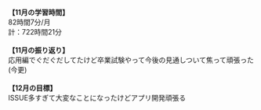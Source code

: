 **【11月の学習時間】**<br>
82時間7分/月<br>
計：722時間21分<br>
<br>
**【11月の振り返り】**<br>
応用編でぐだぐだしてたけど卒業試験やって今後の見通しついて焦って頑張った(今更)<br>
<br>
**【12月の目標】**<br>
ISSUE多すぎて大変なことになったけどアプリ開発頑張る
